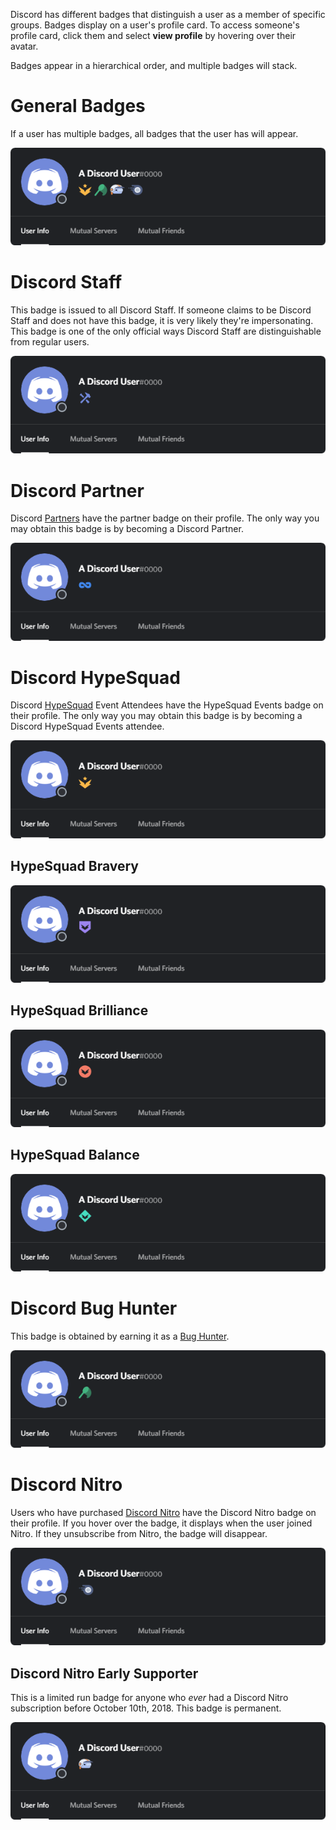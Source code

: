<!-- TITLE: Badges -->
<!-- SUBTITLE: Information about Discord's Various User Badges -->

Discord has different badges that distinguish a user as a member of specific groups. Badges display on a user's profile card. To access someone's profile card, click them and select **view profile** by hovering over their avatar. 

Badges appear in a hierarchical order, and multiple badges will stack.

# General Badges
If a user has multiple badges, all badges that the user has will appear.

![Generalbadges](/uploads/badges/generalbadges.png "A General Overview of Badges")

# Discord Staff
This badge is issued to all Discord Staff. If someone claims to be Discord Staff and does not have this badge, it is very likely they're impersonating. This badge is one of the only official ways Discord Staff are distinguishable from regular users. 

![Staffbadge](/uploads/badges/newstaffbadge.png "A Staff Member's Badge")

# Discord Partner
Discord [Partners](/partner) have the partner badge on their profile. The only way you may obtain this badge is by becoming a Discord Partner. 

![Newpartnerbadge](/uploads/badges/newpartnerbadge.png "A Discord Partner Badge")
# Discord HypeSquad
Discord [HypeSquad](/hypesquad) Event Attendees have the HypeSquad Events badge on their profile. The only way you may obtain this badge is by becoming a Discord HypeSquad Events attendee.

![HypeSquadbadge](/uploads/badges/newhypesquadbadge.png "A HypeSquad Member's Badge")

## HypeSquad Bravery

![HypeSquadbravery](/uploads/badges/hypesquadbravery.png "HypeSquad Bravery Badge")

## HypeSquad Brilliance

![HypeSquadbrilliance](/uploads/badges/hypesquadbrilliance.png "HypeSquad Brilliance Badge")

## HypeSquad Balance

![HypeSquadbalance](/uploads/badges/hypesquadbalance.png "HypeSquad Balance Badge")
# Discord Bug Hunter
This badge is obtained by earning it as a [Bug Hunter](/bug-hunters).

![Bughunterbadge](/uploads/badges/bughunterbadge.png "A Discord Bug Hunter Badge")
# Discord Nitro
Users who have purchased [Discord Nitro](/nitro) have the Discord Nitro badge on their profile. If you hover over the badge, it displays when the user joined Nitro. If they unsubscribe from Nitro, the badge will disappear. 

![Nitrobadge](/uploads/badges/newnitrobadge.png "A Nitro Discord User's Badge")

## Discord Nitro Early Supporter
This is a limited run badge for anyone who *ever* had a Discord Nitro subscription before October 10th, 2018. This badge is permanent.

![Nitroearlysupporterbadge](/uploads/badges/nitroearlysupporterbadge.png "Nitro Early Supporter Badge")